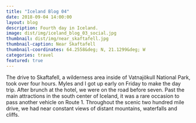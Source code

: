 ```yaml
---
title: "Iceland Blog 04"
date: 2018-09-04 14:00:00
layout: blog
description: Fourth day in Iceland.
image: dist/img/iceland_blog_03_social.jpg
thumbnail: dist/img/near_skaftafell.jpg
thumbnail-caption: Near Skaftafell
thumbnail-coordinates: 64.2558&deg; N, 21.1299&deg; W
categories: travel
featured: true
---
```


The drive to Skaftafell, a wilderness area inside of Vatnajökull National Park, took over four hours. Myles and I got up early on Friday to make the day trip. After brunch at the hotel, we were on the road before seven. Past the main attractions in the south center of Iceland, it was a rare occasion to pass another vehicle on Route 1. Throughout the scenic two hundred mile drive, we had near constant views of distant mountains, waterfalls and cliffs.